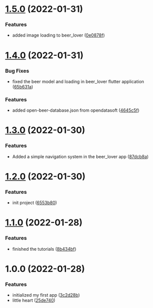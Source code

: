 # [1.5.0](https://github.com/LazyKeru/UV-AMSE-DWM/compare/v1.4.0...v1.5.0) (2022-01-31)


### Features

* added image loading to beer_lover ([0e0878f](https://github.com/LazyKeru/UV-AMSE-DWM/commit/0e0878fdc0d8ea17aa6cf3e4a0fe7710b94f11af))

# [1.4.0](https://github.com/LazyKeru/UV-AMSE-DWM/compare/v1.3.0...v1.4.0) (2022-01-31)


### Bug Fixes

* fixed the beer model and loading in beer_lover flutter application ([65b631a](https://github.com/LazyKeru/UV-AMSE-DWM/commit/65b631a54c01ce321d05e10c99901879bcdde058))


### Features

* added open-beer-database.json from opendatasoft ([4645c5f](https://github.com/LazyKeru/UV-AMSE-DWM/commit/4645c5f79d4a558cc2c78789da692b9709c28e22))

# [1.3.0](https://github.com/LazyKeru/UV-AMSE-DWM/compare/v1.2.0...v1.3.0) (2022-01-30)


### Features

* Added a simple navigation system in the beer_lover app ([87dcb8a](https://github.com/LazyKeru/UV-AMSE-DWM/commit/87dcb8a090af1bc7fed1e47c7dfa3f34e8361c71))

# [1.2.0](https://github.com/LazyKeru/UV-AMSE-DWM/compare/v1.1.0...v1.2.0) (2022-01-30)


### Features

* init project ([6553b80](https://github.com/LazyKeru/UV-AMSE-DWM/commit/6553b803fb7a0d2875be73852b57ef406317ef04))

# [1.1.0](https://github.com/LazyKeru/UV-AMSE-DWM/compare/v1.0.0...v1.1.0) (2022-01-28)


### Features

* finished the tutorials ([8b434bf](https://github.com/LazyKeru/UV-AMSE-DWM/commit/8b434bfa824bbc10104fbf04b17bcd6754094062))

# 1.0.0 (2022-01-28)


### Features

* initialized my first app ([3c2d28b](https://github.com/LazyKeru/UV-AMSE-DWM/commit/3c2d28b64662f52d2713450c5a1f8c5c0669ebf4))
* little heart ([25de740](https://github.com/LazyKeru/UV-AMSE-DWM/commit/25de740320b08791c802ebf60be37c02052babf1))
